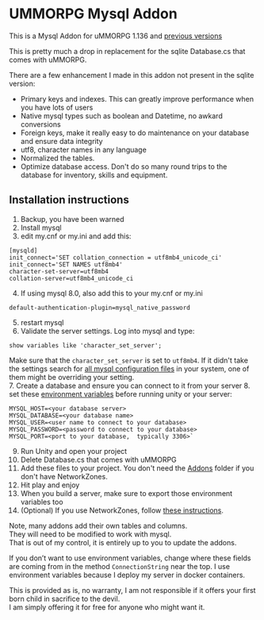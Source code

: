 # UMMORPG Mysql Addon

This is a Mysql Addon for uMMORPG 1.136 and [previous versions](https://github.com/paulpach/ummorpg_mysql/releases)

This is pretty much a drop in replacement for the sqlite Database.cs that comes with uMMORPG.  

There are a few enhancement I made in this addon not present in the sqlite version:

* Primary keys and indexes.  This can greatly improve performance when you have lots of users
* Native mysql types such as boolean and Datetime, no awkard conversions
* Foreign keys,  make it really easy to do maintenance on your database and ensure data integrity
* utf8, character names in any language
* Normalized the tables.
* Optimize database access.  Don't do so many round trips to the database for inventory, skills and equipment.


## Installation instructions

1. Backup,  you have been warned
2. Install mysql
3. edit my.cnf or my.ini and add this:
```
[mysqld]
init_connect='SET collation_connection = utf8mb4_unicode_ci' 
init_connect='SET NAMES utf8mb4' 
character-set-server=utf8mb4 
collation-server=utf8mb4_unicode_ci 
```
4. If using mysql 8.0,  also add this to your my.cnf or my.ini
```
default-authentication-plugin=mysql_native_password
```

5. restart mysql
6. Validate the server settings.  Log into mysql and type:
```
show variables like 'character_set_server';
```
Make sure that the `character_set_server` is set to `utf8mb4`.   If it didn't take the settings search for [all mysql configuration files](https://dev.mysql.com/doc/refman/8.0/en/option-files.html) in your system,  one of them might be overriding your setting.  
7. Create a database and ensure you can connect to it from your server
8. set these [environment variables](https://www.youtube.com/watch?v=bEroNNzqlF4) before running unity or your server:
~~~~
MYSQL_HOST=<your database server>
MYSQL_DATABASE=<your database name>
MYSQL_USER=<user name to connect to your database>
MYSQL_PASSWORD=<password to connect to your database>
MYSQL_PORT=<port to your database,  typically 3306>`
~~~~
9. Run Unity and open your project
10. Delete Database.cs that comes with uMMORPG
11. Add these files to your project.  You don't need the [Addons](Addons) folder if you don't have NetworkZones.
12. Hit play and enjoy
13. When you build a server,  make sure to export those environment variables too
14. (Optional) If you use NetworkZones,  follow [these instructions](Addons/NetworkZones/Readme.md).

Note, many addons add their own tables and columns.  
They will need to be modified to work with mysql.  
That is out of my control,  it is entirely up to you to update the addons.

If you don’t want to use environment variables, change where these fields are coming from in the method `ConnectionString` near the top. I use environment variables because I deploy my server in docker containers.

This is provided as is,  no warranty,  I am not responsible if it offers your first born child in sacrifice to the devil.  
I am simply offering it for free for anyone who might want it.
